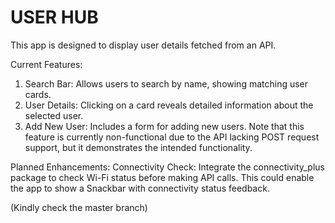 # USER HUB

This app is designed to display user details fetched from an API.

Current Features:

1. Search Bar: Allows users to search by name, showing matching user cards.
2. User Details: Clicking on a card reveals detailed information about the selected user.
3. Add New User: Includes a form for adding new users. Note that this feature is currently non-functional due to the API lacking POST request support, but it demonstrates the intended functionality.
   
Planned Enhancements: 
Connectivity Check: Integrate the connectivity_plus package to check Wi-Fi status before making API calls. This could enable the app to show a Snackbar with connectivity status feedback.

(Kindly check the master branch)
